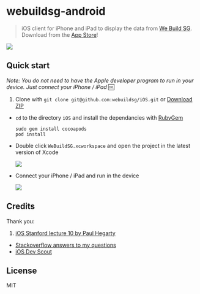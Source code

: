 # webuildsg-android
> iOS client for iPhone and iPad to display the data from [We Build SG](https://webuild.sg/). Download from the [App Store](https://itunes.apple.com/us/app/we-build-sg/id1089421487?mt=8)!

![](images/screenshot.jpg)

## Quick start

*Note: You do not need to have the Apple developer program to run in your device. Just connect your iPhone / iPad* :cool:

1. Clone with `git clone git@github.com:webuildsg/iOS.git` or [Download ZIP](https://github.com/webuildsg/iOS/archive/master.zip)
- `cd` to the directory `iOS` and install the dependancies with [RubyGem](https://rubygems.org/)

  ```shell
  sudo gem install cocoapods
  pod install
  ```
- Double click `WeBuildSG.xcworkspace` and open the project in the latest version of Xcode

  ![](images/workspace.png)
- Connect your iPhone / iPad and run in the device

  ![](images/run.png)

## Credits

Thank you:

1. [iOS Stanford lecture 10 by Paul Hegarty](https://itunes.apple.com/en/course/developing-ios-8-apps-swift/id961180099)
- [Stackoverflow answers to my questions](https://stackoverflow.com/users/496797/sayanee?tab=questions)
- [iOS Dev Scout](http://iosdevscout.com/)

## License

MIT
